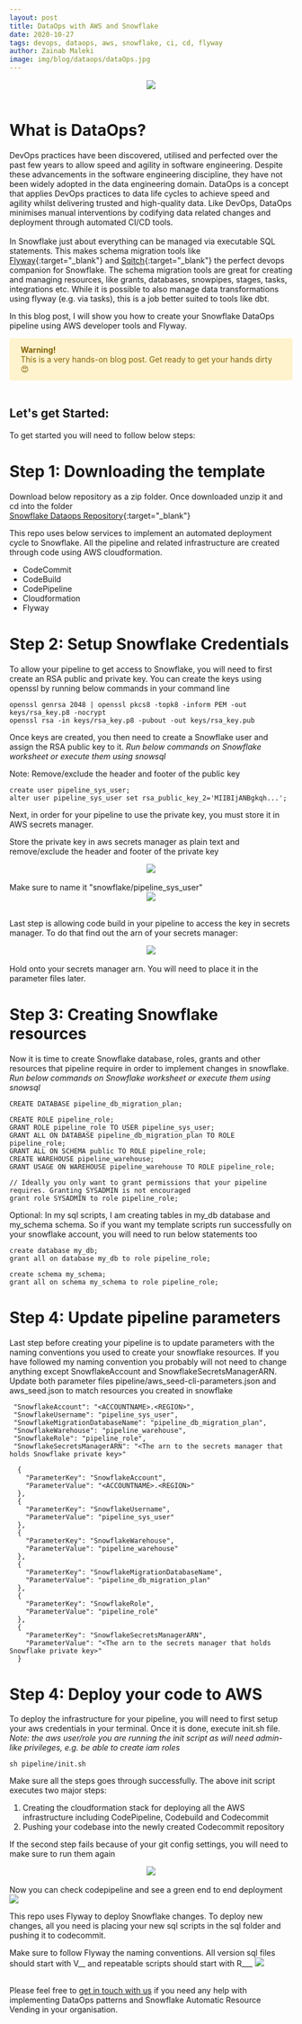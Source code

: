 ```yaml
---
layout: post
title: DataOps with AWS and Snowflake
date: 2020-10-27
tags: devops, dataops, aws, snowflake, ci, cd, flyway
author: Zainab Maleki
image: img/blog/dataops/dataOps.jpg
---
```


<center><img src="/img/blog/dataops/dataOps.jpg" /></center><br/>

# What is DataOps?

DevOps practices have been discovered, utilised and perfected over the past few years to allow speed and agility in software engineering. Despite these advancements in the software engineering discipline, they have not been widely adopted in the data engineering domain. DataOps is a concept that applies DevOps practices to data life cycles to achieve speed and agility whilst delivering trusted and high-quality data. Like DevOps, DataOps minimises manual interventions by codifying data related changes and deployment through automated CI/CD tools.<br/><br/>
In Snowflake just about everything can be managed via executable SQL statements. This makes schema migration tools like [Flyway](https://flywaydb.org/documentation/database/snowflake){:target="_blank"} and [Sqitch](https://sqitch.org/docs/manual/sqitchtutorial-snowflake/){:target="_blank"} the perfect devops companion for Snowflake. The schema migration tools are great for creating and managing resources, like grants, databases, snowpipes, stages, tasks, integrations etc. While it is possible to also manage data transformations using flyway (e.g. via tasks), this is a job better suited to tools like dbt.<br/>

In this blog post, I will show you how to create your Snowflake DataOps pipeline using AWS developer tools and Flyway.

<div style="background-color: #fff3cd ; border-color: #ffeeba; color: #856404; border-radius: .25rem; padding: .75rem 1.25rem;"><strong>Warning!</strong><br/>This is a very hands-on blog post. Get ready to get your hands dirty &#128525;</div> <br/>

## Let's get Started:

To get started you will need to follow below steps:

# Step 1: Downloading the template
Download below repository as a zip folder. Once downloaded unzip it and cd into the folder<br/>
[Snowflake Dataops Repository](https://github.com/MechanicalRock/snowflake-dataops){:target="_blank"}

This repo uses below services to implement an automated deployment cycle to Snowflake. All the pipeline and related infrastructure are created through code using AWS cloudformation.

* CodeCommit
* CodeBuild
* CodePipeline
* Cloudformation
* Flyway

# Step 2: Setup Snowflake Credentials

To allow your pipeline to get access to Snowflake, you will need to first create an RSA public and private key. You can create the keys using openssl by running below commands in your command line
```
openssl genrsa 2048 | openssl pkcs8 -topk8 -inform PEM -out keys/rsa_key.p8 -nocrypt
openssl rsa -in keys/rsa_key.p8 -pubout -out keys/rsa_key.pub
```
Once keys are created, you then need to create a Snowflake user and assign the RSA public key to it. <i>Run below commands on Snowflake worksheet or execute them using snowsql</i>

Note: Remove/exclude the header and footer of the public key
```
create user pipeline_sys_user;
alter user pipeline_sys_user set rsa_public_key_2='MIIBIjANBgkqh...';
```

Next, in order for your pipeline to use the private key, you must store it in AWS secrets manager. 

Store the private key in aws secrets manager as plain text and remove/exclude the header and footer of the private key
<center><img src="/img/blog/dataops/secretsmanager-1.png" /></center><br/>
Make sure to name it "snowflake/pipeline_sys_user"
<center><img src="/img/blog/dataops/secretsmanager-2.png" /></center><br/>

Last step is allowing code build in your pipeline to access the key in secrets manager.
To do that find out the arn of your secrets manager:
<center><img src="/img/blog/dataops/secretsmanager-3.png" /></center><br/>
Hold onto your secrets manager arn. You will need to place it in the parameter files later.

# Step 3: Creating Snowflake resources
Now it is time to create Snowflake database, roles, grants and other resources that pipeline require in order to implement changes in snowflake.
<i>Run below commands on Snowflake worksheet or execute them using snowsql</i>
```
CREATE DATABASE pipeline_db_migration_plan;

CREATE ROLE pipeline_role;
GRANT ROLE pipeline_role TO USER pipeline_sys_user;
GRANT ALL ON DATABASE pipeline_db_migration_plan TO ROLE pipeline_role;
GRANT ALL ON SCHEMA public TO ROLE pipeline_role;
CREATE WAREHOUSE pipeline_warehouse;
GRANT USAGE ON WAREHOUSE pipeline_warehouse TO ROLE pipeline_role;

// Ideally you only want to grant permissions that your pipeline requires. Granting SYSADMIN is not encouraged
grant role SYSADMIN to role pipeline_role;

```

Optional:
In my sql scripts, I am creating tables in my_db database and my_schema schema. So if you want my template scripts run successfully on your snowflake account, you will need to run below statements too 
```
create database my_db;
grant all on database my_db to role pipeline_role;

create schema my_schema;
grant all on schema my_schema to role pipeline_role;
```

# Step 4: Update pipeline parameters 
Last step before creating your pipeline is to update parameters with the naming conventions you used to create your snowflake resources. If you have followed my naming convention you probably will not need to change anything except SnowflakeAccount and SnowflakeSecretsManagerARN.
Update both parameter files pipeline/aws_seed-cli-parameters.json and aws_seed.json to match resources you created in snowflake

```
 "SnowflakeAccount": "<ACCOUNTNAME>.<REGION>",
 "SnowflakeUsername": "pipeline_sys_user",
 "SnowflakeMigrationDatabaseName": "pipeline_db_migration_plan",
 "SnowflakeWarehouse": "pipeline_warehouse",
 "SnowflakeRole": "pipeline_role",
 "SnowflakeSecretsManagerARN": "<The arn to the secrets manager that holds Snowflake private key>"
```

```
  {
    "ParameterKey": "SnowflakeAccount",
    "ParameterValue": "<ACCOUNTNAME>.<REGION>"
  },
  {
    "ParameterKey": "SnowflakeUsername",
    "ParameterValue": "pipeline_sys_user"
  },
  {
    "ParameterKey": "SnowflakeWarehouse",
    "ParameterValue": "pipeline_warehouse"
  },
  {
    "ParameterKey": "SnowflakeMigrationDatabaseName",
    "ParameterValue": "pipeline_db_migration_plan"
  },
  {
    "ParameterKey": "SnowflakeRole",
    "ParameterValue": "pipeline_role"
  },
  {
    "ParameterKey": "SnowflakeSecretsManagerARN",
    "ParameterValue": "<The arn to the secrets manager that holds Snowflake private key>"
  }
```

# Step 4: Deploy your code to AWS
To deploy the infrastructure for your pipeline, you will need to first setup your aws credentials in your terminal. Once it is done, execute init.sh file.<br/>
<i>Note: the aws user/role you are running the init script as will need admin-like privileges, e.g. be able to create iam roles</i>

```
sh pipeline/init.sh
```
Make sure all the steps goes through successfully. The above init script executes two major steps:
1. Creating the cloudformation stack for deploying all the AWS infrastructure including CodePipeline, Codebuild and Codecommit
2. Pushing your codebase into the newly created Codecommit repository

If the second step fails because of your git config settings, you will need to make sure to run them again
<center><img src="/img/blog/dataops/init.png" /></center><br/>
Now you can check codepipeline and see a green end to end deployment
<left><img src="/img/blog/dataops/codepipeline.png" /></left><br/>

This repo uses Flyway to deploy Snowflake changes. To deploy new changes, all you need is placing your new sql scripts in the sql folder and pushing it to codecommit.

Make sure to follow Flyway the naming conventions. All version sql files should start with V__ and repeatable scripts should start with R___
<img src="/img/blog/dataops/flyway.png" /><br/><br/>


Please feel free to [get in touch with us](https://mechanicalrock.io/lets-get-started) if you need any help with implementing DataOps patterns and Snowflake Automatic Resource Vending in your organisation.
